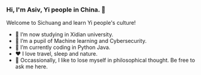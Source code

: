 ### Hi, I'm Asiv, Yi people in China. 👋
Welcome to Sichuang and learn Yi people's culture!
- 🔭 I’m now studying in Xidian university.
- 🌱 I’m a pupil of Machine learning and Cybersecurity.
- 🤔 I’m currently coding in Python Java.
- ❤️ I love travel, sleep and nature.
- 💬 Occassionally, I like to lose myself in philosophical thought. Be free to ask me here.

